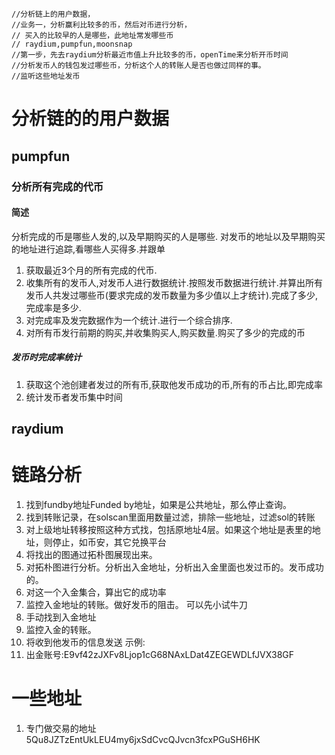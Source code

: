     //分析链上的用户数据，
    //业务一，分析赢利比较多的币，然后对币进行分析，
    // 买入的比较早的人是哪些，此地址常发哪些币
    // raydium,pumpfun,moonsnap
    //第一步，先去raydium分析最近市值上升比较多的币，openTime来分析开币时间
    //分析发币人的钱包发过哪些币，分析这个人的转账人是否也做过同样的事。
    //监听这些地址发币
# 分析链的的用户数据
## pumpfun
### 分析所有完成的代币
#### 简述
分析完成的币是哪些人发的,以及早期购买的人是哪些.
对发币的地址以及早期购买的地址进行追踪,看哪些人买得多.并跟单
1. 获取最近3个月的所有完成的代币.
2. 收集所有的发币人,对发币人进行数据统计.按照发币数据进行统计.并算出所有发币人共发过哪些币(要求完成的发币数量为多少值以上才统计).完成了多少,完成率是多少.
3. 对完成率及发完数据作为一个统计.进行一个综合排序.
4. 对所有币发行前期的购买,并收集购买人,购买数量.购买了多少的完成的币
##### 发币时完成率统计
1. 获取这个池创建者发过的所有币,获取他发币成功的币,所有的币占比,即完成率
2. 统计发币者发币集中时间
## raydium

# 链路分析
1. 找到fundby地址Funded by地址，如果是公共地址，那么停止查询。
2. 找到转账记录，在solscan里面用数量过滤，排除一些地址，过滤sol的转账
3. 对上级地址转移按照这种方式找，包括原地址4层。如果这个地址是表里的地址，则停止，如币安，其它兑换平台
4. 将找出的图通过拓朴图展现出来。
5. 对拓朴图进行分析。分析出入金地址，分析出入金里面也发过币的。发币成功的。
6. 对这一个入金集合，算出它的成功率
7. 监控入金地址的转账。做好发币的阻击。
可以先小试牛刀
1. 手动找到入金地址
2. 监控入金的转账。
3. 将收到他发币的信息发送
示例:
1. 出金账号:E9vf42zJXFv8Ljop1cG68NAxLDat4ZEGEWDLfJVX38GF

# 一些地址
1. 专门做交易的地址
5Qu8JZTzEntUkLEU4my6jxSdCvcQJvcn3fcxPGuSH6HK


